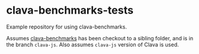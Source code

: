 # clava-benchmarks-tests
Example repository for using clava-benchmarks.

Assumes [clava-benchmarks](https://github.com/specs-feup/clava-benchmarks?tab=readme-ov-file) has been checkout to a sibling folder, and is in the branch `clava-js`. Also assumes `clava-js` version of Clava is used.

